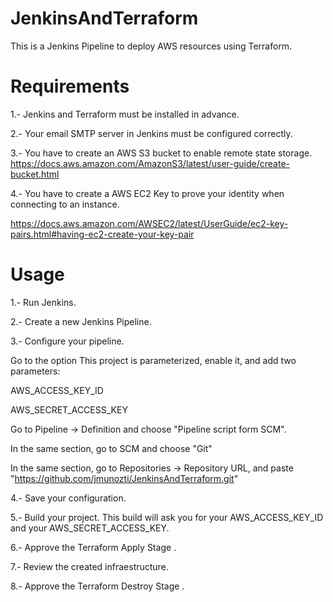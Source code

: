 # JenkinsAndTerraform

This is a Jenkins Pipeline to deploy AWS resources using Terraform.

# Requirements

1.- Jenkins and Terraform must be installed in advance.

2.- Your email SMTP server in Jenkins must be configured correctly.

3.- You have to create an AWS S3 bucket to enable remote state storage. https://docs.aws.amazon.com/AmazonS3/latest/user-guide/create-bucket.html

4.- You have to create a AWS EC2 Key to prove your identity when connecting to an instance.

https://docs.aws.amazon.com/AWSEC2/latest/UserGuide/ec2-key-pairs.html#having-ec2-create-your-key-pair

# Usage

1.- Run Jenkins.

2.- Create a new Jenkins Pipeline.

3.- Configure your pipeline.

Go to the option This project is parameterized, enable it, and add two parameters:

AWS_ACCESS_KEY_ID

AWS_SECRET_ACCESS_KEY

Go to Pipeline -> Definition and choose "Pipeline script form SCM".

In the same section, go to SCM and choose "Git"

In the same section, go to Repositories -> Repository URL, and paste "https://github.com/jmunozti/JenkinsAndTerraform.git"

4.- Save your configuration.

5.- Build your project. This build will ask you for your AWS_ACCESS_KEY_ID and your AWS_SECRET_ACCESS_KEY.

6.- Approve the Terraform Apply Stage .

7.- Review the created infraestructure.

8.- Approve the Terraform Destroy Stage .
